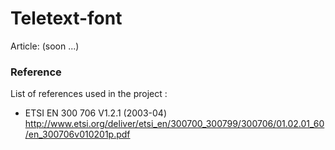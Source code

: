 # Teletext-font

Article: (soon ...)

### Reference

List of references used in the project :

- ETSI EN 300 706 V1.2.1 (2003-04)
http://www.etsi.org/deliver/etsi_en/300700_300799/300706/01.02.01_60/en_300706v010201p.pdf